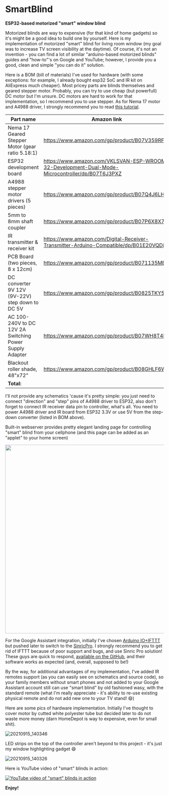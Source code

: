 # SmartBlind
**ESP32-based motorized "smart" window blind**

Motorized blinds are way to expensive (for that kind of home gadgets) so it's might be a good idea to build one by yourself.
Here is my implementation of motorized "smart" blind for living room window (my goal was to increase TV screen visibility at the daytime).
Of course, it's not an invention - you can find a lot of similar "arduino-based motorized blinds" guides and "how-to"'s on Google and YouTube; however, I provide you a good, clean and simple "you can do it" solution. 

Here is a BOM (bill of materials) I've used for hardware (with some exceptions: for example, I already bought esp32 SoC and IR kit on AliExpress much cheaper). Most pricey parts are blinds themselves and geared stepper motor. Probably, you can try to use cheap (but powerfull) DC motor but I'm unsure. DC motors are hard to work for that implementation, so I recommend you to use stepper. As for Nema 17 motor and A4988 driver, I strongly recommend you to read [this tutorial](https://lastminuteengineers.com/a4988-stepper-motor-driver-arduino-tutorial/).

| Part name | Amazon link |  Price |
| --- | --- | --- |
| Nema 17 Geared Stepper Motor (gear ratio 5.18:1) | https://www.amazon.com/gp/product/B07V359RFB | $28.29 |
| ESP32 development board | https://www.amazon.com/VKLSVAN-ESP-WROOM-32-Development-Dual-Mode-Microcontroller/dp/B07T6J3PXZ  |  $7.95 |
| A4988 stepper motor drivers (5 pieces) | https://www.amazon.com/gp/product/B07Q4J6LHT | $6.59 |
| 5mm to 8mm shaft coupler | https://www.amazon.com/gp/product/B07P6X8X7Y |  $5.99 |
| IR transmitter & receiver kit | https://www.amazon.com/Digital-Receiver-Transmitter-Arduino-Compatible/dp/B01E20VQD8 | $7.99 |
| PCB Board (two pieces, 8 x 12cm) | https://www.amazon.com/gp/product/B071135MB1 | $4.99 |
| DC converter 9V 12V (9V-22V) step down to DC 5V | https://www.amazon.com/gp/product/B0825TKY5M  | $5.86 |
| AC 100-240V to DC 12V 2A Switching Power Supply Adapter | https://www.amazon.com/gp/product/B07WH8T4BX | $6.95 |
| Blackout roller shade, 48"x72" | https://www.amazon.com/gp/product/B08GHLF6WT | $48.99 |
| **Total:** | | **$123.60** |

I'll not provide any schematics 'cause it's pretty simple: you just need to connect "direction" and "step" pins of A4988 driver to ESP32, also don't forget to connect IR receiver data pin to controller, what's all. You need to power A4988 driver and IR board from ESP32 3.3V or use 5V from the step-down converter (listed in BOM above).

Built-in webserver provides pretty elegant landing page for controlling "smart" blind from your cellphone (and this page can be added as an "applet" to your home screen)

<img height="600px" src="https://user-images.githubusercontent.com/1036158/134238890-d236538b-88f4-4d14-97a6-2c0fdb123a38.jpg">

For the Google Assistant integration, initially I've chosen [Arduino IO+IFTTT](https://iotdesignpro.com/projects/google-assistant-controlled-led-using-ESP32-and-adafruit-io) but pushed later to switch to the [SinricPro](https://help.sinric.pro/pages/googlehome.html). I strongly recommend you to get rid of IFTTT because of poor support and bugs, and use Sinric Pro solution! These guys are quick to respond, [available on the GitHub](https://github.com/sinricpro), and their software works as expected (and, overall, supposed to be!)

By the way, for additional advantages of my implementation, I've added IR remotes support (as you can easily see on schematics and source code), so your family members without smart phones and not added to your Google Assistant account still can use "smart blind" by old fashioned wasy, with the standard remote (what I'm really appreciate - it's ability to re-use existing physical remote and do not add new one to your TV stand! :smile:)

Here are some pics of hardware implementation. Initially I've thought to cover motor by cutted white polyester tube but decided later to do not waste more money (darn HomeDepot is way to expensive, even for small shit).

![20210915_140346](https://user-images.githubusercontent.com/1036158/134110373-5897b7f9-7d4d-437c-8361-a0b7c665e1c9.jpg)

LED strips on the top of the controller aren't beyond to this project - it's just my window highlighting gadget :smile: 

![20210915_140326](https://user-images.githubusercontent.com/1036158/134110374-2000402b-b4a0-45f8-a4c1-902ac7188a23.jpg)

Here is YouTube video of "smart" blinds in action:

[![YouTube video of "smart" blinds in action](http://img.youtube.com/vi/lWmYHm-vJgU/0.jpg)](http://www.youtube.com/watch?v=lWmYHm-vJgU)

**Enjoy!**
